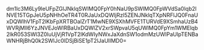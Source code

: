 dm1lc3M6Ly9leUFpZGlJNklqSWlMQ0FpY0hNaU9pSWlMQ0FpWVdSa0lqb2lNVE15TGpJeU5pNHhOeTR4T0RJaUxDQWljRzl5ZENJNklqTXpNRFlJQ0FnaUxDQWlhV1FpT2lKbFpXRTBOalZrT1MwNE9XSXhMVFE1TURVdE9XSmhaUzB4WVRjMll6YzJNVEJoWlRBaUxDQWlZV2xrSWpvaU5qUWlMQ0FpYm1WMElqb2lkR053SWl3Z0luUjVjR1VpT2lKdWIyNWxJaXdnSW1odmMzUWlPaUlpTENBaWNHRjBhQ0k2SWlJc0lDSjBiSE1pT2lJaUlIMD0=

